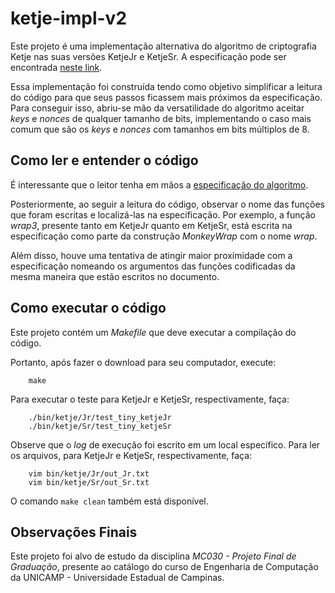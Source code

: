 # ketje-impl-v2

Este projeto é uma implementação alternativa do algoritmo de criptografia Ketje nas suas versões KetjeJr e KetjeSr. A especificação pode ser encontrada [neste link](http://ketje.noekeon.org/). 

Essa implementação foi construída tendo como objetivo simplificar a leitura do código para que seus passos ficassem mais próximos da especificação. Para conseguir isso, abriu-se mão da versatilidade do algoritmo aceitar *keys* e *nonces* de qualquer tamanho de bits, implementando o caso mais comum que são os *keys* e *nonces* com tamanhos em bits múltiplos de 8. 

## Como ler e entender o código

É interessante que o leitor tenha em mãos a [especificação do algoritmo](http://ketje.noekeon.org/Ketje-1.1.pdf). 

Posteriormente, ao seguir a leitura do código, observar o nome das funções que foram escritas e localizá-las na especificação. Por exemplo, a função *wrap3*, presente tanto em KetjeJr quanto em KetjeSr, está escrita na especificação como parte da construção *MonkeyWrap* com o nome *wrap*. 

Além disso, houve uma tentativa de atingir maior proximidade com a especificação nomeando os argumentos das funções codificadas da mesma maneira que estão escritos no documento. 

## Como executar o código

Este projeto contém um *Makefile* que deve executar a compilação do código.

Portanto, após fazer o download para seu computador, execute:

```
	make
```

Para executar o teste para KetjeJr e KetjeSr, respectivamente, faça:
```
	./bin/ketje/Jr/test_tiny_ketjeJr
	./bin/ketje/Sr/test_tiny_ketjeSr
```
Observe que o *log* de execução foi escrito em um local específico. Para ler os arquivos, para KetjeJr e KetjeSr, respectivamente, faça:

```
	vim bin/ketje/Jr/out_Jr.txt
	vim bin/ketje/Sr/out_Sr.txt
```

O comando `make clean` também está disponível.

## Observações Finais

Este projeto foi alvo de estudo da disciplina *MC030 - Projeto Final de Graduação*, presente ao catálogo do curso de Engenharia de Computação da UNICAMP - Universidade Estadual de Campinas.
